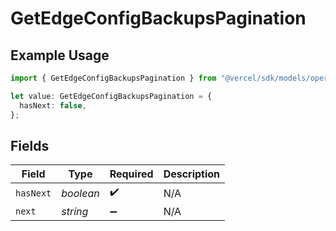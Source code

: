 # GetEdgeConfigBackupsPagination

## Example Usage

```typescript
import { GetEdgeConfigBackupsPagination } from "@vercel/sdk/models/operations/getedgeconfigbackups.js";

let value: GetEdgeConfigBackupsPagination = {
  hasNext: false,
};
```

## Fields

| Field              | Type               | Required           | Description        |
| ------------------ | ------------------ | ------------------ | ------------------ |
| `hasNext`          | *boolean*          | :heavy_check_mark: | N/A                |
| `next`             | *string*           | :heavy_minus_sign: | N/A                |